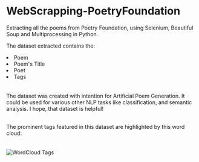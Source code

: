 # WebScrapping-PoetryFoundation

Extracting all the poems from Poetry Foundation, using Selenium, Beautiful Soup and Multiprocessing in Python.

The dataset extracted contains the:
<li>Poem</li>
<li>Poem's Title</li>
<li>Poet</li>
<li>Tags</li>
<br><br>
The dataset was created with intention for Artificial Poem Generation. It could be used for various other NLP tasks like classification, and semantic analysis. I hope, that dataset is helpful!<br><br>

The prominent tags featured in this dataset are highlighted by this word cloud:<br>
<br><br>
![WordCloud Tags](https://github.com/TGDivy/WebScrapping-PoetryFoundation/blob/master/wordCloud.png?raw=true)
